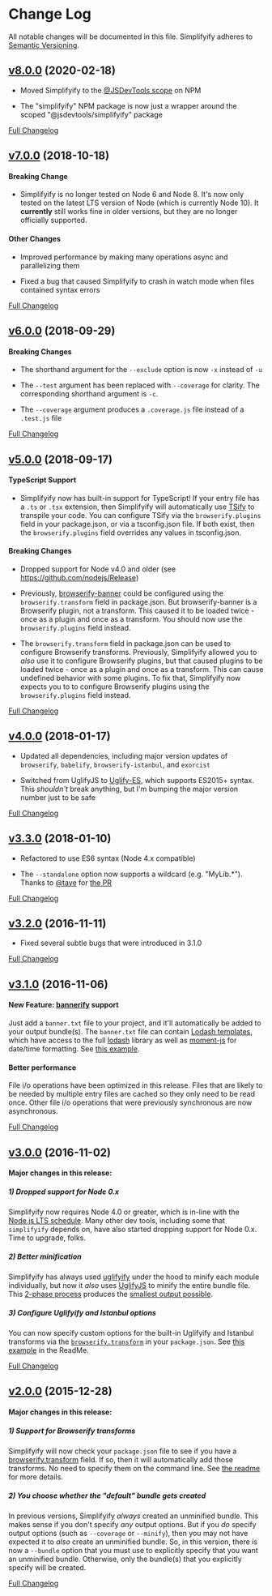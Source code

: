 Change Log
====================================================================================================
All notable changes will be documented in this file.
Simplifyify adheres to [Semantic Versioning](http://semver.org/).



[v8.0.0](https://github.com/JS-DevTools/simplifyify/tree/v8.0.0) (2020-02-18)
----------------------------------------------------------------------------------------------------

- Moved Simplifyify to the [@JSDevTools scope](https://www.npmjs.com/org/jsdevtools) on NPM

- The "simplifyify" NPM package is now just a wrapper around the scoped "@jsdevtools/simplifyify" package


[Full Changelog](https://github.com/JS-DevTools/simplifyify/compare/v7.0.7...v8.0.0)



[v7.0.0](https://github.com/JS-DevTools/simplifyify/tree/v7.0.0) (2018-10-18)
----------------------------------------------------------------------------------------------------

#### Breaking Change
- Simplifyify is no longer tested on Node 6 and Node 8.  It's now only tested on the latest LTS version of Node (which is currently Node 10).  It **currently** still works fine in older versions, but they are no longer officially supported.

#### Other Changes
- Improved performance by making many operations async and parallelizing them

- Fixed a bug that caused Simplifyify to crash in watch mode when files contained syntax errors


[Full Changelog](https://github.com/JS-DevTools/simplifyify/compare/v6.0.0...v7.0.0)



[v6.0.0](https://github.com/JS-DevTools/simplifyify/tree/v6.0.0) (2018-09-29)
----------------------------------------------------------------------------------------------------

#### Breaking Changes
- The shorthand argument for the `--exclude` option is now `-x` instead of `-u`

- The `--test` argument has been replaced with `--coverage` for clarity.  The corresponding shorthand argument is `-c`.

- The `--coverage` argument produces a `.coverage.js` file instead of a `.test.js` file


[Full Changelog](https://github.com/JS-DevTools/simplifyify/compare/v5.0.0...v6.0.0)



[v5.0.0](https://github.com/JS-DevTools/simplifyify/tree/v5.0.0) (2018-09-17)
----------------------------------------------------------------------------------------------------

#### TypeScript Support
- Simplifyify now has built-in support for TypeScript!  If your entry file has a `.ts` or `.tsx` extension, then Simplifyify will automatically use [TSify](https://github.com/TypeStrong/tsify/) to transpile your code.  You can configure TSify via the `browserify.plugins` field in your package.json, or via a tsconfig.json file.  If both exist, then the `browserify.plugins` field overrides any values in tsconfig.json.

#### Breaking Changes
- Dropped support for Node v4.0 and older (see https://github.com/nodejs/Release)

- Previously, [browserify-banner](https://github.com/JS-DevTools/browserify-banner) could be configured using the `browserify.transform` field in package.json.  But browserify-banner is a Browserify plugin, not a transform.  This caused it to be loaded twice - once as a plugin and once as a transform.  You should now use the `browserify.plugins` field instead.

- The `browserify.transform` field in package.json can be used to configure Browserify transforms.  Previously, Simplifyify allowed you to _also_ use it to configure Browserify plugins, but that caused plugins to be loaded twice - once as a plugin and once as a transform.  This can cause undefined behavior with some plugins.  To fix that, Simplifyify now expects you to to configure Browserify plugins using the `browserify.plugins` field instead.


[Full Changelog](https://github.com/JS-DevTools/simplifyify/compare/v4.0.3...v5.0.0)



[v4.0.0](https://github.com/JS-DevTools/simplifyify/tree/v4.0.0) (2018-01-17)
----------------------------------------------------------------------------------------------------

- Updated all dependencies, including major version updates of `browserify`, `babelify`, `browserify-istanbul`, and `exorcist`

- Switched from UglifyJS to [Uglify-ES](https://www.npmjs.com/package/uglify-es), which supports ES2015+ syntax.  This _shouldn't_ break anything, but I'm bumping the major version number just to be safe


[Full Changelog](https://github.com/JS-DevTools/simplifyify/compare/v3.3.0...v4.0.0)



[v3.3.0](https://github.com/JS-DevTools/simplifyify/tree/v3.3.0) (2018-01-10)
----------------------------------------------------------------------------------------------------

- Refactored to use ES6 syntax (Node 4.x compatible)

- The `--standalone` option now supports a wildcard (e.g. "MyLib.*").  Thanks to [@taye](https://github.com/taye) for [the PR](https://github.com/JS-DevTools/simplifyify/pull/24)


[Full Changelog](https://github.com/JS-DevTools/simplifyify/compare/v3.2.0...v3.3.0)



[v3.2.0](https://github.com/JS-DevTools/simplifyify/tree/v3.2.0) (2016-11-11)
----------------------------------------------------------------------------------------------------

- Fixed several subtle bugs that were introduced in 3.1.0


[Full Changelog](https://github.com/JS-DevTools/simplifyify/compare/v3.1.0...v3.2.0)



[v3.1.0](https://github.com/JS-DevTools/simplifyify/tree/v3.1.0) (2016-11-06)
----------------------------------------------------------------------------------------------------

#### New Feature: [bannerify](https://www.npmjs.com/package/bannerify) support
Just add a `banner.txt` file to your project, and it'll automatically be added to your output bundle(s). The `banner.txt` file can contain [Lodash templates](https://lodash.com/docs/4.16.6#template), which have access to the full [lodash](https://lodash.com/docs/4.16.6) library as well as [moment-js](http://momentjs.com/) for date/time formatting.  See [this example](https://github.com/JS-DevTools/simplifyify/blob/master/test/test-apps/hello/banner.txt).

#### Better performance
File i/o operations have been optimized in this release. Files that are likely to be needed by multiple entry files are cached so they only need to be read once.  Other file i/o operations that were previously synchronous are now asynchronous.


[Full Changelog](https://github.com/JS-DevTools/simplifyify/compare/v3.0.0...v3.1.0)



[v3.0.0](https://github.com/JS-DevTools/simplifyify/tree/v3.0.0) (2016-11-02)
----------------------------------------------------------------------------------------------------

#### Major changes in this release:

##### 1) Dropped support for Node 0.x
Simplifyify now requires Node 4.0 or greater, which is in-line with the [Node.js LTS schedule](https://github.com/nodejs/LTS). Many other dev tools, including some that `simplifyify` depends on, have also started dropping support for Node 0.x.  Time to upgrade, folks.

##### 2) Better minification
Simplifyify has always used [uglifyify](https://www.npmjs.com/package/uglifyify) under the hood to minify each module individually, but now it _also_ uses [UglifyJS](https://github.com/mishoo/UglifyJS2#uglifyjs-2) to minify the entire bundle file. This [2-phase process](https://github.com/JS-DevTools/simplifyify/blob/5ab81a30242b585bee21915fe899714404a4e81a/lib/add-transforms.js#L91-L159) produces the [smallest output possible](https://github.com/hughsk/uglifyify#motivationusage).

##### 3) Configure Uglifyify and Istanbul options
You can now specify custom options for the built-in Uglifyify and Istanbul transforms via the [`browserify.transform`](https://github.com/substack/node-browserify#browserifytransform) in your `package.json`. See [this example](https://github.com/JS-DevTools/simplifyify#browserify-transforms) in the ReadMe.

[Full Changelog](https://github.com/JS-DevTools/simplifyify/compare/v2.0.4...v3.0.0)



[v2.0.0](https://github.com/JS-DevTools/simplifyify/tree/v2.0.0) (2015-12-28)
----------------------------------------------------------------------------------------------------

#### Major changes in this release:

##### 1) Support for Browserify transforms
Simplifyify will now check your `package.json` file to see if you have a [browserify.transform](https://github.com/substack/node-browserify#browserifytransform) field.  If so, then it will automatically add those transforms.  No need to specify them on the command line.  See [the readme](https://github.com/JS-DevTools/simplifyify#browserify-transforms) for more details.

##### 2) You choose whether the "default" bundle gets created
In previous versions, Simplifyify _always_ created an unminified bundle.  This makes sense if you don't specify _any_ output options.  But if you _do_ specify output options (such as `--coverage` or `--minify`), then you may not have expected it to _also_ create an unminified bundle.  So, in this version, there is now a `--bundle` option that you must use to explicitly specify that you want an unminified bundle.  Otherwise, only the bundle(s) that you explicitly specify will be created.

[Full Changelog](https://github.com/JS-DevTools/simplifyify/compare/v1.6.0...v2.0.0)
